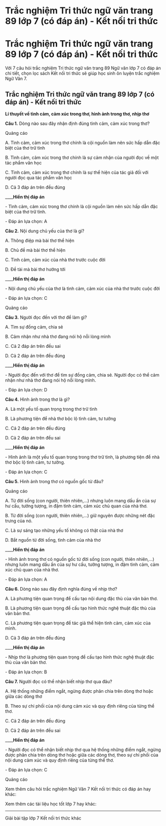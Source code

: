 # Trắc nghiệm Tri thức ngữ văn trang 89 lớp 7 (có đáp án) - Kết nối tri thức

# Trắc nghiệm Tri thức ngữ văn trang 89 lớp 7 (có đáp án) - Kết nối tri thức

Với 7 câu hỏi trắc nghiệm Tri thức ngữ văn trang 89 Ngữ văn lớp 7 có đáp án chi tiết, chọn lọc sách Kết nối tri thức sẽ giúp học sinh ôn luyện trắc nghiệm Ngữ Văn 7.

## Trắc nghiệm Tri thức ngữ văn trang 89 lớp 7 (có đáp án) - Kết nối tri thức

**Lí thuyết về tình cảm, cảm xúc trong thơ, hình ảnh trong thơ, nhịp thơ**

**Câu 1.** Dòng nào sau đây nhận định đúng tình cảm, cảm xúc trong thơ?

Quảng cáo

A. Tình cảm, cảm xúc trong thơ chính là cội nguồn làm nên sức hấp dẫn đặc biệt của thơ trữ tình

B. Tình cảm, cảm xúc trong thơ chính là sự cảm nhận của người đọc về một tác phẩm văn học

C. Tình cảm, cảm xúc trong thơ chính là sự thể hiện của tác giả đối với người đọc qua tác phẩm văn học

D. Cả 3 đáp án trên đều đúng

____**Hiển thị đáp án**

\- Tình cảm, cảm xúc trong thơ chính là cội nguồn làm nên sức hấp dẫn đặc biệt của thơ trữ tình.

\- Đáp án lựa chọn: A

**Câu 2.** Nội dung chủ yếu của thơ là gì?

A. Thông điệp mà bài thơ thể hiện

B. Chủ đề mà bài thơ thể hiện

C. Tình cảm, cảm xúc của nhà thơ trước cuộc đời

D. Đề tài mà bài thơ hướng tới

____**Hiển thị đáp án**

\- Nội dung chủ yếu của thơ là tình cảm, cảm xúc của nhà thơ trước cuộc đời

\- Đáp án lựa chọn: C

Quảng cáo

**Câu 3.** Người đọc đến với thơ để làm gì?

A. Tìm sự đồng cảm, chia sẻ

B. Cảm nhận như nhà thơ đang nói hộ nỗi lòng mình

C. Cả 2 đáp án trên đều sai

D. Cả 2 đáp án trên đều đúng

____**Hiển thị đáp án**

\- Người đọc đến với thơ để tìm sự đồng cảm, chia sẻ. Người đọc có thể cảm nhận như nhà thơ đang nói hộ nỗi lòng mình. 

\- Đáp án lựa chọn: D

**Câu 4.** Hình ảnh trong thơ là gì?

A. Là một yếu tố quan trọng trong thơ trữ tình

B. Là phương tiện để nhà thơ bộc lộ tình cảm, tư tưởng

C. Cả 2 đáp án trên đều đúng

D. Cả 2 đáp án trên đều sai

____**Hiển thị đáp án**

\- Hình ảnh là một yếu tố quan trọng trong thơ trữ tình, là phương tiện để nhà thơ bộc lộ tình cảm, tư tưởng. 

\- Đáp án lựa chọn: C

**Câu 5.** Hình ảnh trong thơ có nguồn gốc từ đâu?

Quảng cáo

A. Từ đời sống (con người, thiên nhiên,...) nhưng luôn mang dấu ấn của sự hư cấu, tưởng tượng, in đậm tình cảm, cảm xúc chủ quan của nhà thơ. 

B. Từ đời sống (con người, thiên nhiên,...) giữ nguyên được những nét đặc trưng của nó.

C. Là sự sáng tạo những yếu tố không có thật của nhà thơ

D. Bắt nguồn từ đời sống, tình cảm của nhà thơ

____**Hiển thị đáp án**

\- Hình ảnh trong thơ có nguồn gốc từ đời sống (con người, thiên nhiên,...) nhưng luôn mang dấu ấn của sự hư cấu, tưởng tượng, in đậm tình cảm, cảm xúc chủ quan của nhà thơ. 

\- Đáp án lựa chọn: A

**Câu 6.** Dòng nào sau đây định nghĩa đúng về nhịp thơ?

A. Là phương tiện quan trọng để cấu tạo nội dung đặc thù của văn bản thơ. 

B. Là phương tiện quan trọng để cấu tạo hình thức nghệ thuật đặc thù của văn bản thơ. 

C. Là phương tiện quan trọng để tác giả thể hiện tình cảm, cảm xúc của mình. 

D. Cả 3 đáp án trên đều đúng

____**Hiển thị đáp án**

\- Nhịp thơ là phương tiện quan trọng để cấu tạo hình thức nghệ thuật đặc thù của văn bản thơ.

\- Đáp án lựa chọn: B

**Câu 7.** Người đọc có thể nhận biết nhịp thơ qua đâu?

A. Hệ thống những điểm ngắt, ngừng được phân chia trên dòng thơ hoặc giữa các dòng thơ

B. Theo sự chi phối của nội dung cảm xúc và quy định riêng của từng thể thơ. 

C. Cả 2 đáp án trên đều đúng

D. Cả 2 đáp án trên đều sai

____**Hiển thị đáp án**

\- Người đọc có thể nhận biết nhịp thơ qua hệ thống những điểm ngắt, ngừng được phân chia trên dòng thơ hoặc giữa các dòng thơ, theo sự chi phối của nội dung cảm xúc và quy định riêng của từng thể thơ. 

\- Đáp án lựa chọn: C

Quảng cáo

Xem thêm câu hỏi trắc nghiệm Ngữ Văn 7 Kết nối tri thức có đáp án hay khác:

Xem thêm các tài liệu học tốt lớp 7 hay khác:

* * *

Giải bài tập lớp 7 Kết nối tri thức khác

